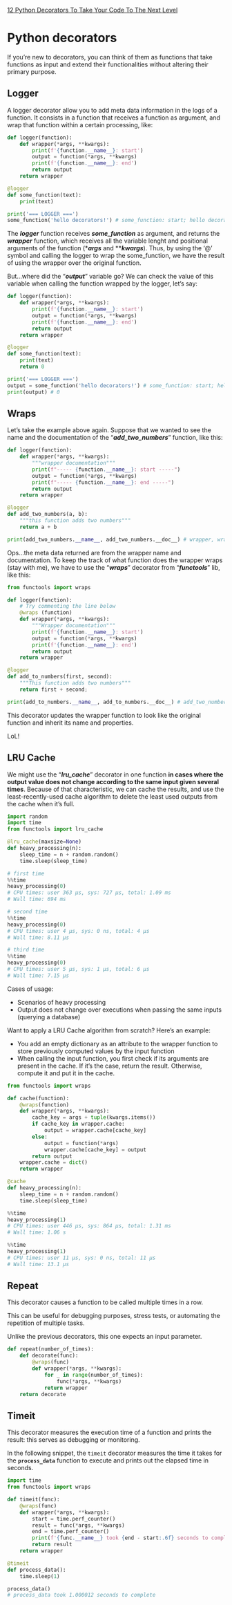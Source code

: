 [12 Python Decorators To Take Your Code To The Next Level](https://towardsdatascience.com/12-python-decorators-to-take-your-code-to-the-next-level-a910a1ab3e99)

[](https://www.datacamp.com/tutorial/decorators-python)

# Python decorators

If you’re new to decorators, you can think of them as functions that take functions as input and extend their functionalities without altering their primary purpose.

## Logger

A logger decorator allow you to add meta data information in the logs of a function. It consists in a function that receives a function as argument,  and wrap that function within a certain processing, like:

```python
def logger(function):
    def wrapper(*args, **kwargs):
        print(f'{function.__name__}: start')
        output = function(*args, **kwargs)
        print(f'{function.__name__}: end')
        return output
    return wrapper

@logger
def some_function(text):
    print(text)

print('=== LOGGER ===')
some_function('hello decorators!') # some_function: start; hello decorators; some_function: end;
```

The ***logger*** function receives ***some_function*** as argument, and returns the ***wrapper*** function, which receives all the variable lenght and positional arguments of the function (****args*** and *****kwargs***). Thus, by using the ‘@’ symbol and calling the logger to wrap the some_function, we have the result of using the wrapper over the original function.

But…where did the “***output***” variable go? We can check the value of this variable when calling the function wrapped by the logger, let’s say:

```python
def logger(function):
    def wrapper(*args, **kwargs):
        print(f'{function.__name__}: start')
        output = function(*args, **kwargs)
        print(f'{function.__name__}: end')
        return output
    return wrapper

@logger
def some_function(text):
    print(text)
    return 0

print('=== LOGGER ===')
output = some_function('hello decorators!') # some_function: start; hello decorators; some_function: end;
print(output) # 0
```

## Wraps

Let’s take the example above again. Suppose that we wanted to see the name and the documentation of the “***add_two_numbers***” function, like this:

```python
def logger(function):
    def wrapper(*args, **kwargs):
        """wrapper documentation"""
        print(f"----- {function.__name__}: start -----")
        output = function(*args, **kwargs)
        print(f"----- {function.__name__}: end -----")
        return output
    return wrapper

@logger
def add_two_numbers(a, b):
    """this function adds two numbers"""
    return a + b

print(add_two_numbers.__name__, add_two_numbers.__doc__) # wrapper, wrapper documentation
```

Ops…the meta data returned are from the wrapper name and documentation. To keep the track of what function does the wrapper wraps (stay with me), we have to use the “***wraps***” decorator from “***functools***” lib, like this:

```python
from functools import wraps

def logger(function):
    # Try commenting the line below
    @wraps (function)
    def wrapper(*args, **kwargs):
        """Wrapper documentation"""
        print(f'{function.__name__}: start')
        output = function(*args, **kwargs)
        print(f'{function.__name__}: end')
        return output
    return wrapper

@logger
def add_to_numbers(first, second):
    """This function adds two numbers"""
    return first + second;

print(add_to_numbers.__name__, add_to_numbers.__doc__) # add_two_numbers, This function adds two numbers
```

This decorator updates the wrapper function to look like the original function and inherit its name and properties. 

LoL!

## LRU Cache

We might use the “***lru_cache***” decorator in one function **in cases where the output value does not change according to the same input given several times**. Because of that characteristic, we can cache the results, and use the least-recently-used cache algorithm to delete the least used outputs from the cache when it’s full.

```python
import random
import time
from functools import lru_cache

@lru_cache(maxsize=None)
def heavy_processing(n):
    sleep_time = n + random.random()
    time.sleep(sleep_time)

# first time
%%time
heavy_processing(0)
# CPU times: user 363 µs, sys: 727 µs, total: 1.09 ms
# Wall time: 694 ms

# second time
%%time
heavy_processing(0)
# CPU times: user 4 µs, sys: 0 ns, total: 4 µs
# Wall time: 8.11 µs

# third time
%%time
heavy_processing(0)
# CPU times: user 5 µs, sys: 1 µs, total: 6 µs
# Wall time: 7.15 µs
```

Cases of usage:

- Scenarios of heavy processing
- Output does not change over executions when passing the same inputs (querying a database)

Want to apply a LRU Cache algorithm from scratch? Here’s an example:

- You add an empty dictionary as an attribute to the wrapper function to store previously computed values by the input function
- When calling the input function, you first check if its arguments are present in the cache. If it’s the case, return the result. Otherwise, compute it and put it in the cache.

```python
from functools import wraps

def cache(function):
    @wraps(function)
    def wrapper(*args, **kwargs):
        cache_key = args + tuple(kwargs.items())
        if cache_key in wrapper.cache:
            output = wrapper.cache[cache_key]
        else:
            output = function(*args)
            wrapper.cache[cache_key] = output
        return output
    wrapper.cache = dict()
    return wrapper

@cache
def heavy_processing(n):
    sleep_time = n + random.random()
    time.sleep(sleep_time)

%%time
heavy_processing(1)
# CPU times: user 446 µs, sys: 864 µs, total: 1.31 ms
# Wall time: 1.06 s

%%time
heavy_processing(1)
# CPU times: user 11 µs, sys: 0 ns, total: 11 µs
# Wall time: 13.1 µs
```

## Repeat

This decorator causes a function to be called multiple times in a row.

This can be useful for debugging purposes, stress tests, or automating the repetition of multiple tasks.

Unlike the previous decorators, this one expects an input parameter.

```python
def repeat(number_of_times):
	def decorate(func):
		@wraps(func)
		def wrapper(*args, **kwargs):
			for _ in range(number_of_times):
				func(*args, **kwargs)
			return wrapper
	return decorate
```

## Timeit

This decorator measures the execution time of a function and prints the result: this serves as debugging or monitoring.

In the following snippet, the `timeit` decorator measures the time it takes for the **`process_data`** function to execute and prints out the elapsed time in seconds.

```python
import time
from functools import wraps

def timeit(func):
    @wraps(func)
    def wrapper(*args, **kwargs):
        start = time.perf_counter()
        result = func(*args, **kwargs)
        end = time.perf_counter()
        print(f'{func.__name__} took {end - start:.6f} seconds to complete')
        return result
    return wrapper

@timeit
def process_data():
    time.sleep(1)

process_data()
# process_data took 1.000012 seconds to complete
```